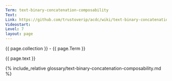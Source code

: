 ```yaml
---
Term: text-binary-concatenation-composability
Text: 
Link: https://github.com/trustoverip/acdc/wiki/text-binary-concatenation-composability.md
Videostart: 
Level: 7
layout: page
---
```


{{ page.collection }} - {{ page.Term }}

   {{ page.text }}

{% include_relative glossary/text-binary-concatenation-composability.md %}
